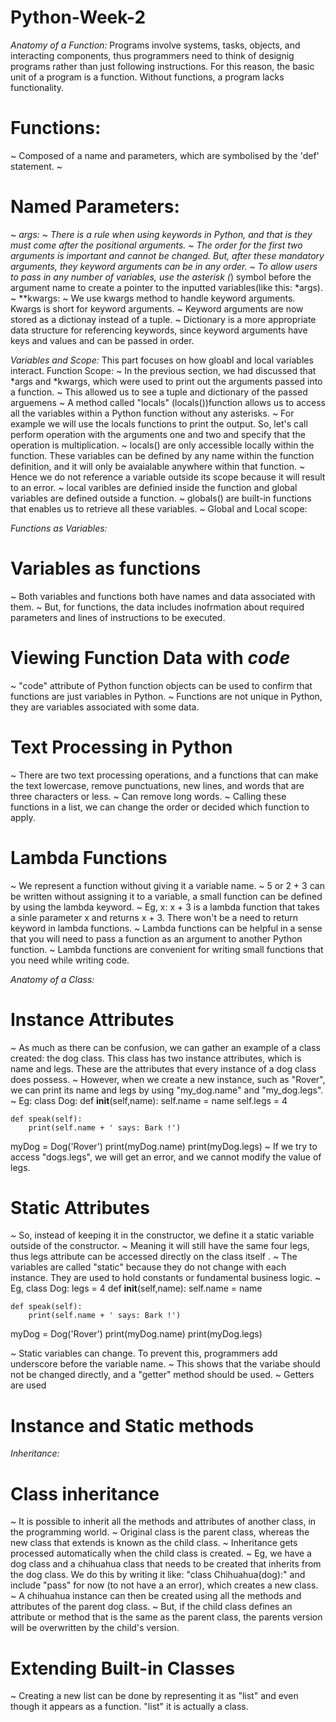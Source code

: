 # Python-Week-2
_Anatomy of a Function:_
Programs involve systems, tasks, objects, and interacting components, thus programmers need to think of designig programs rather than just following instructions.
For this reason, the basic unit of a program is a function.
Without functions, a program lacks functionality. 
# Functions:
~ Composed of a name and parameters, which are symbolised by the 'def' statement.
~ 
# Named Parameters:
~
*args:
~ There is a rule when using keywords in Python, and that is they must come after the positional arguments.
~ The order for the first two arguments is important and cannot be changed. But, after these mandatory arguments, they keyword arguments can be in any order.
~ To allow users to pass in any number of variables, use the asterisk (*) symbol before the argument name to create a pointer to the inputted variables(like this: *args).
~ 
**kwargs:
~ We use kwargs method to handle keyword arguments. Kwargs is short for keyword arguments.
~ Keyword arguments are now stored as a dictionay instead of a tuple. 
~ Dictionary is a more appropriate data structure for referencing keywords, since keyword arguments have keys and values and can be passed in order.


_Variables and Scope:_
This part focuses on how gloabl and local variables interact.
Function Scope:
~ In the previous section, we had discussed that *args and *kwargs, which were used to print out the arguments passed into a function.
~ This allowed us to see a tuple and dictionary of the passed arguemens
~ A method called "locals" (locals())function allows us to access all the variables within a Python function without any asterisks.
~ For example we will use the locals functions to print the output. So, let's call perform operation with the arguments one and two and specify that the operation is multiplication.
~ locals() are only accessible locally within the function. These variables can be defined by any name within the function definition, and it will only be avaialable anywhere within that function.
~ Hence we do not reference a variable outside its scope because it will result to an error.
~ local varibles are definied inside the function and global variables are defined outside a function.
~ globals() are built-in functions that enables us to retrieve all these variables.
~ Global and Local scope: 

_Functions as Variables:_
# Variables as functions
~ Both variables and functions both have names and data associated with them.
~ But, for functions, the data includes inofrmation about required parameters and lines of instructions to be executed.

# Viewing Function Data with _code_
~ "code" attribute of Python function objects can be used to confirm that functions are just variables in Python. 
~ Functions are not unique in Python, they are variables associated with some data.

# Text Processing in Python
~ There are two text processing operations, and a functions that can make the text lowercase, remove punctuations, new lines, and words that are three characters or less.
~ Can remove long words.
~ Calling these functions in a list, we can change the order or decided which function to apply.

# Lambda Functions
~ We represent a function without giving it a variable name.
~ 5 or 2 + 3 can be written without assigning it to a variable, a small function can be defined by using the lambda keyword.
~ Eg, x: x + 3 is a lambda function that takes a sinle parameter x and returns x + 3. There won't be a need to return keyword in lambda functions.
~ Lambda functions can be helpful in a sense that you will need to pass a function as an argument to another Python function.
~ Lambda functions are convenient for writing small functions that you need while writing code.

_Anatomy of a Class:_
# Instance Attributes
~ As much as there can be confusion, we can gather an example of a class created: the dog class. This class has two instance attributes, which is name and legs. These are the attributes that every instance of a dog class does possess.
~ However, when we create a new instance, such as "Rover", we can print its name and legs by using "my_dog.name" and "my_dog.legs".
~ Eg: class Dog:
    def __init__(self,name):
        self.name = name
        self.legs = 4

    def speak(self):
        print(self.name + ' says: Bark !')

myDog = Dog('Rover')
print(myDog.name)
print(myDog.legs)
~ If we try to access "dogs.legs", we will get an error, and we cannot modify the value of legs.

# Static Attributes
~ So, instead of keeping it in the constructor, we define it a static variable outside of the constructor.
~ Meaning it will still have the same four legs, thus legs attribute can be accessed directly on the class itself .
~ The variables are called "static" because they do not change with each instance. They are used to hold constants or fundamental business logic.
~ Eg, class Dog:
          legs = 4
    def __init__(self,name):
        self.name = name

    def speak(self):
        print(self.name + ' says: Bark !')

myDog = Dog('Rover')
print(myDog.name)
print(myDog.legs)

~ Static variables can change. To prevent this, programmers add underscore before the variable name. 
~ This shows that the variabe should not be changed directly, and a "getter" method should be used.
~ Getters are used 

# Instance and Static methods


_Inheritance:_
# Class inheritance
~ It is possible to inherit all the methods and attributes of another class, in the programming world.
~ Original class is the parent class, whereas the new class that extends is known as the child class.
~ Inheritance gets processed automatically when the child class is created.
~ Eg,  we have a dog class and a chihuahua class that needs to be created that inherits from the dog class. We do this by writing it like: "class Chihuahua(dog):" and include "pass" for now (to not have a an error), which creates a new class.
~ A chihuahua instance can then be created using all the methods and attributes of the parent dog class.
~ But, if the child class defines an attribute or method that is the same as the parent class, the parents version will be overwritten by the child's version.

# Extending Built-in Classes
~ Creating a new list can be done by representing it as "list" and even though it appears as a function. "list" it is actually a class. 
